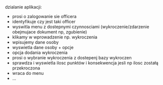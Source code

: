 dzialanie aplikacji:
- prosi o zalogowanie sie officera
- identyfikuje czy jest taki officer
- wyswitla menu z dostepnymi czynnosciami (wykroczenie/zdarzenie obejmujace dokument np, zgubienie)
- klikamy w wprowadzenie np. wykroczenia
- wpisujemy dane osoby
- wyswietla dane osoby + opcje
- opcja dodania wykroczenia
- prosi o wybranie wykroczenia z dostepenj bazy wykroczen
- sprawdza i wyswietla ilosc punktów i konsekwencja jesli np ilosc zostałą przekroczona
- wraca do menu
- ...